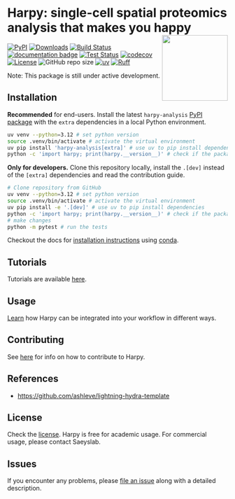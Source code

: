 <!-- These badges won't work while the GitHub repo is private:
[![License BSD-3](https://img.shields.io/pypi/l/harpy.svg?color=green)](https://github.com/saeyslab/harpy/raw/main/LICENSE)
[![Python Version](https://img.shields.io/pypi/pyversions/harpy-analysis.svg?color=green)](https://python.org)
[![codecov](https://codecov.io/gh/saeyslab/harpy/graph/badge.svg?token=7UXMDWVYFZ)](https://codecov.io/gh/saeyslab/harpy)
[![napari hub](https://img.shields.io/endpoint?url=https://api.napari-hub.org/shields/harpy)](https://napari-hub.org/plugins/harpy)
-->

# **Harpy: single-cell spatial proteomics analysis that makes you happy** <img src="./docs/_static/img/logo.png" align ="right" alt="" width ="150"/>

[![PyPI](https://img.shields.io/pypi/v/harpy-analysis.svg)](https://pypi.org/project/harpy-analysis)
[![Downloads](https://static.pepy.tech/badge/harpy-analysis)](https://pepy.tech/project/harpy-analysis)
[![Build Status](https://github.com//saeyslab/harpy/actions/workflows/build.yaml/badge.svg)](https://github.com//saeyslab/harpy/actions/)
[![documentation badge](https://readthedocs.org/projects/harpy/badge/?version=latest)](https://harpy.readthedocs.io/en/latest/)
[![Test Status](https://github.com//saeyslab/harpy/actions/workflows/run_tests.yml/badge.svg)](https://github.com//saeyslab/harpy/actions/)
[![codecov](https://codecov.io/gh/saeyslab/harpy/branch/main/graph/badge.svg)](https://codecov.io/gh/saeyslab/harpy)
[![License](https://img.shields.io/badge/license-Academic%20Non--commercial-blue)](./LICENSE)
![GitHub repo size](https://img.shields.io/github/repo-size/saeyslab/harpy)
[![uv](https://img.shields.io/endpoint?url=https://raw.githubusercontent.com/astral-sh/uv/main/assets/badge/v0.json)](https://github.com/astral-sh/uv)
[![Ruff](https://img.shields.io/endpoint?url=https://raw.githubusercontent.com/astral-sh/ruff/main/assets/badge/v2.json)](https://github.com/astral-sh/ruff)

Note: This package is still under active development.

## Installation

**Recommended** for end-users. Install the latest `harpy-analysis` [PyPI package](https://pypi.org/project/harpy-analysis) with the `extra` dependencies in a local Python environment.

```bash
uv venv --python=3.12 # set python version
source .venv/bin/activate # activate the virtual environment
uv pip install 'harpy-analysis[extra]' # use uv to pip install dependencies
python -c 'import harpy; print(harpy.__version__)' # check if the package is installed
```

**Only for developers.** Clone this repository locally, install the `.[dev]` instead of the `[extra]` dependencies and read the contribution guide.

```bash
# Clone repository from GitHub
uv venv --python=3.12 # set python version
source .venv/bin/activate # activate the virtual environment
uv pip install -e '.[dev]' # use uv to pip install dependencies
python -c 'import harpy; print(harpy.__version__)' # check if the package is installed
# make changes
python -m pytest # run the tests
```

Checkout the docs for [installation instructions](https://github.com/saeyslab/harpy/blob/main/docs/installation.md) using [conda](https://github.com/conda/conda).

## Tutorials

Tutorials are available [here](https://harpy.readthedocs.io/en/latest/tutorials).

## Usage

[Learn](https://github.com/saeyslab/harpy/blob/main/docs/usage.md) how Harpy can be integrated into your workflow in different ways.

## Contributing

See [here](https://github.com/saeyslab/harpy/blob/main/docs/contributing.md) for info on how to contribute to Harpy.

## References

- https://github.com/ashleve/lightning-hydra-template

## License

Check the [license](https://github.com/saeyslab/harpy/blob/main/LICENSE). Harpy is free for academic usage.
For commercial usage, please contact Saeyslab.

## Issues

If you encounter any problems, please [file an issue] along with a detailed description.

[napari]: https://github.com/napari/napari
[Cookiecutter]: https://github.com/audreyr/cookiecutter
[BSD-3]: http://opensource.org/licenses/BSD-3-Clause
[cookiecutter-napari-plugin]: https://github.com/napari/cookiecutter-napari-plugin
[file an issue]: https://github.com/saeyslab/harpy/issues
[napari]: https://github.com/napari/napari
[tox]: https://tox.readthedocs.io/en/latest/
[pip]: https://pypi.org/project/pip/
[PyPI]: https://pypi.org/
